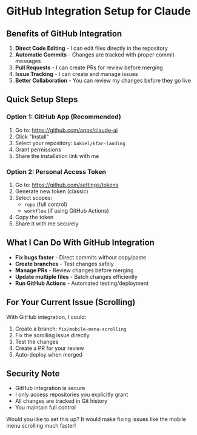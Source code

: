 # GitHub Integration Setup for Claude

## Benefits of GitHub Integration

1. **Direct Code Editing** - I can edit files directly in the repository
2. **Automatic Commits** - Changes are tracked with proper commit messages
3. **Pull Requests** - I can create PRs for review before merging
4. **Issue Tracking** - I can create and manage issues
5. **Better Collaboration** - You can review my changes before they go live

## Quick Setup Steps

### Option 1: GitHub App (Recommended)

1. Go to: https://github.com/apps/claude-ai
2. Click "Install" 
3. Select your repository: `bakiel/kfar-landing`
4. Grant permissions
5. Share the installation link with me

### Option 2: Personal Access Token

1. Go to: https://github.com/settings/tokens
2. Generate new token (classic)
3. Select scopes:
   - `repo` (full control)
   - `workflow` (if using GitHub Actions)
4. Copy the token
5. Share it with me securely

## What I Can Do With GitHub Integration

- **Fix bugs faster** - Direct commits without copy/paste
- **Create branches** - Test changes safely
- **Manage PRs** - Review changes before merging
- **Update multiple files** - Batch changes efficiently
- **Run GitHub Actions** - Automated testing/deployment

## For Your Current Issue (Scrolling)

With GitHub integration, I could:
1. Create a branch: `fix/mobile-menu-scrolling`
2. Fix the scrolling issue directly
3. Test the changes
4. Create a PR for your review
5. Auto-deploy when merged

## Security Note

- GitHub integration is secure
- I only access repositories you explicitly grant
- All changes are tracked in Git history
- You maintain full control

Would you like to set this up? It would make fixing issues like the mobile menu scrolling much faster!